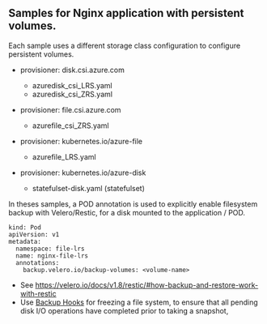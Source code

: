 ## Samples for Nginx application with persistent volumes. 

Each sample uses a different storage class configuration to configure persistent volumes.

* provisioner: disk.csi.azure.com
  - azuredisk_csi_LRS.yaml  
  - azuredisk_csi_ZRS.yaml  

* provisioner: file.csi.azure.com
  - azurefile_csi_ZRS.yaml  

* provisioner: kubernetes.io/azure-file
  - azurefile_LRS.yaml  

* provisioner: kubernetes.io/azure-disk
  - statefulset-disk.yaml (statefulset)

In theses samples, a POD annotation is used to explicitly enable filesystem backup with Velero/Restic, for a disk mounted to the application / POD. 
```
kind: Pod
apiVersion: v1
metadata:
  namespace: file-lrs
  name: nginx-file-lrs
  annotations:
    backup.velero.io/backup-volumes: <volume-name>
```
- See https://velero.io/docs/v1.8/restic/#how-backup-and-restore-work-with-restic
- Use [Backup Hooks](https://velero.io/docs/v1.8/backup-hooks/) for freezing a file system, to ensure that all pending disk I/O operations have completed prior to taking a snapshot, 
